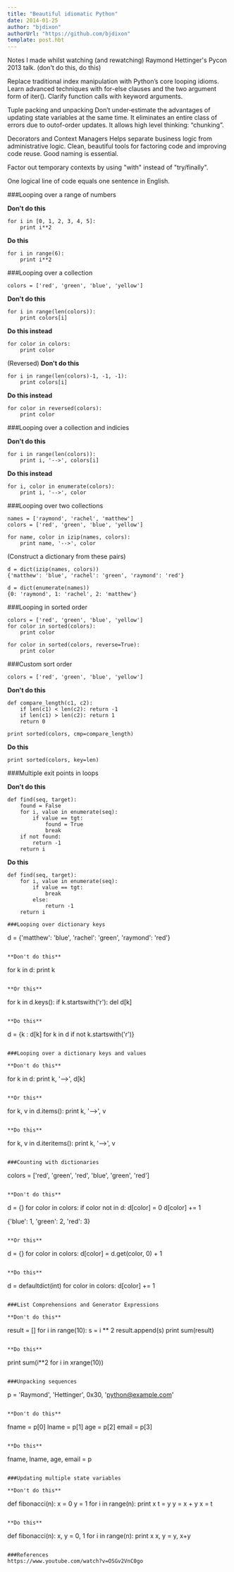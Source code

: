```yaml
---
title: "Beautiful idiomatic Python"
date: 2014-01-25
author: "bjdixon"
authorUrl: "https://github.com/bjdixon"
template: post.hbt
---
```


Notes I made whilst watching (and rewatching) Raymond Hettinger's Pycon 2013 talk. (don't do this, do this)

Replace traditional index manipulation with Python’s core looping idioms.
Learn advanced techniques with for-else clauses and the two argument form of iter().
Clarify function calls with keyword arguments.
 
Tuple packing and unpacking
Don’t under‐estimate the advantages of updating state variables at the same time. It eliminates an entire class of errors due to out­of-order updates. It allows high level thinking: “chunking”.
 
Decorators and Context Managers
Helps separate business logic from administrative logic. Clean, beautiful tools for factoring code and improving code reuse. Good naming is essential.
 
Factor out temporary contexts by using "with" instead of "try/finally".
 
One logical line of code equals one sentence in English.

###Looping over a range of numbers

**Don't do this**

```
for i in [0, 1, 2, 3, 4, 5]:
    print i**2
```
 
**Do this**

```
for i in range(6):
    print i**2
```

###Looping over a collection

```
colors = ['red', 'green', 'blue', 'yellow']
```
 
**Don't do this**

```
for i in range(len(colors)):
    print colors[i]
```
 
**Do this instead**

```
for color in colors:
    print color
```
 
(Reversed)
**Don't do this**

```
for i in range(len(colors)-1, -1, -1):
    print colors[i]
```
 
**Do this instead**

```
for color in reversed(colors):
    print color
```

###Looping over a collection and indicies

**Don't do this**

```
for i in range(len(colors)):
    print i, '-->', colors[i]
```
 
**Do this instead**

```
for i, color in enumerate(colors):
    print i, '-->', color
```

###Looping over two collections

```
names = ['raymond', 'rachel', 'matthew']
colors = ['red', 'green', 'blue', 'yellow']
 
for name, color in izip(names, colors):
    print name, '-->', color
```
 
(Construct a dictionary from these pairs)

```
d = dict(izip(names, colors))
{'matthew': 'blue', 'rachel': 'green', 'raymond': 'red'}
 
d = dict(enumerate(names))
{0: 'raymond', 1: 'rachel', 2: 'matthew'}
```

###Looping in sorted order

```
colors = ['red', 'green', 'blue', 'yellow']
for color in sorted(colors):
    print color
 
for color in sorted(colors, reverse=True):
    print color
```

###Custom sort order

```
colors = ['red', 'green', 'blue', 'yellow']
```

**Don't do this**

```
def compare_length(c1, c2):
    if len(c1) < len(c2): return -1
    if len(c1) > len(c2): return 1
    return 0
 
print sorted(colors, cmp=compare_length)
```
 
**Do this**

```
print sorted(colors, key=len)
```
 
###Multiple exit points in loops

**Don't do this**

```
def find(seq, target):
    found = False
    for i, value in enumerate(seq):
        if value == tgt:
            found = True
            break
    if not found:
        return -1
    return i
```
 
**Do this**

```
def find(seq, target):
    for i, value in enumerate(seq):
        if value == tgt:
            break
        else:
            return -1
    return i

###Looping over dictionary keys

```
d = {'matthew': 'blue', 'rachel': 'green', 'raymond': 'red'}
```
 
**Don't do this**

```
for k in d:
    print k
```
 
**Or this**

```
for k in d.keys():
    if k.startswith('r'):
        del d[k]
```
 
**Do this**

```
d = {k : d[k] for k in d if not k.startswith('r')}
```

###Looping over a dictionary keys and values

**Don't do this**

```
for k in d:
    print k, '-->', d[k]
```
 
**Or this**

```
for k, v in d.items():
    print k, '-->', v
```
 
**Do this**

```
for k, v in d.iteritems():
    print k, '-->', v
```

###Counting with dictionaries

```
colors = ['red', 'green', 'red', 'blue', 'green', 'red']
```
 
**Don't do this**

```
d = {}
for color in colors:
    if color not in d:
        d[color] = 0
    d[color] += 1
 
{'blue': 1, 'green': 2, 'red': 3}
```
 
**Or this**

```
d = {}
for color in colors:
    d[color] = d.get(color, 0) + 1
```
 
**Do this**

```
d = defaultdict(int)
for color in colors:
    d[color] += 1
```

###List Comprehensions and Generator Expressions

**Don't do this**

```
result = []
for i in range(10):
    s = i ** 2
    result.append(s)
print sum(result)
```
 
**Do this**

```
print sum(i**2 for i in xrange(10))
```
 
###Unpacking sequences

```
p = 'Raymond', 'Hettinger', 0x30, 'python@example.com'
```
 
**Don't do this**

```
fname = p[0]
lname = p[1]
age = p[2]
email = p[3]
```
 
**Do this**

```
fname, lname, age, email = p
```

###Updating multiple state variables

**Don't do this**

```
def fibonacci(n):
    x = 0
    y = 1
    for i in range(n):
        print x
        t = y
        y = x + y
        x = t
```
 
**Do this**

```
def fibonacci(n):
    x, y = 0, 1
    for i in range(n):
        print x
        x, y = y, x+y
```

###References
https://www.youtube.com/watch?v=OSGv2VnC0go
